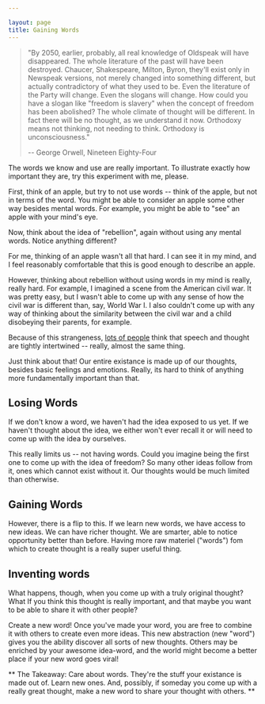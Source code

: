 ```yaml
---

layout: page
title: Gaining Words
---
```


> "By 2050‚ earlier, probably‚ all real knowledge of Oldspeak will have disappeared. The 
> whole literature of the past will have been destroyed. Chaucer, Shakespeare, Milton, 
> Byron‚ they'll exist only in Newspeak versions, not merely changed into something 
> different, but actually contradictory of what they used to be. Even the literature of 
> the Party will change. Even the slogans will change. How could you have a slogan like 
> "freedom is slavery" when the concept of freedom has been abolished? The whole climate 
> of thought will be different. In fact there will be no thought, as we understand it 
> now. Orthodoxy means not thinking‚ not needing to think. Orthodoxy is unconsciousness."
>
> -- George Orwell, Nineteen Eighty-Four

The words we know and use are really important.
To illustrate exactly how important they are, try
this experiment with me, please. 

First, think of an apple, but try to not use words -- think of the
apple, but not in terms of the word. You might be able to consider an
apple some other way besides mental words. For example,  you might be
able to "see" an apple with your mind's eye. 

Now, think about the idea of "rebellion", again without using any mental
words. Notice anything different? 

For me, thinking of an apple wasn't all
that hard. I can see it in my mind, and I feel reasonably comfortable
that this is good enough to describe an apple. 

However, thinking about rebellion without using words in my mind is
really, really hard. For example, I imagined a scene from the American
civil war. It was pretty easy, but I wasn't able to come up with any
sense of how the civil war is different than, say, World War I. I also
couldn't come up with any way of thinking about the similarity between
the civil war and a child disobeying their parents, for example.  

Because of this strangeness, [lots of people][] think that speech and
thought are tightly intertwined -- really, almost the same thing. 

Just think about that! Our entire existance is made up of our
thoughts, besides basic feelings and emotions. Really, its hard to
think of anything more fundamentally important than that. 

## Losing Words

If we don't know a word, we haven't had the idea exposed to us
yet. If we haven't thought about the idea, we either won't ever recall
it or will need to come up with the idea by ourselves. 

This really limits us -- not having words. Could you imagine being the
first one to come up with the idea of freedom? So many other ideas
follow from it, ones which cannot exist without it. Our thoughts would
be much limited than otherwise.

## Gaining Words

However, there is a flip to this. If we learn new words, we have
access to new ideas. We can have richer thought. We are
smarter, able to notice opportunity better than before. Having more
raw materiel ("words") fom which to create thought is a really super
useful thing. 

## Inventing words

What happens, though, when you come up with a truly original thought?
What If you think this thought is really important, and that maybe you
want to be able to share it with other people? 

Create a new word! Once you've made your word, you are free to combine
it with others to create even more ideas. This new abstraction (new
"word") gives you the ability discover all sorts of new
thoughts. Others may be enriched by your awesome idea-word, and the
world might become a better place if your new word goes viral!



**
The Takeaway: Care about words. They're the stuff your existance is
made out of. Learn new ones. And, possibly, if someday you come up
with a really great thought, make a new word to share your thought
with others. 
**

[feelbetter]: http://www.reuters.com/article/idUSTRE56C1B320090713

[lots of people]: http://en.wikipedia.org/wiki/Linguistic_relativity
